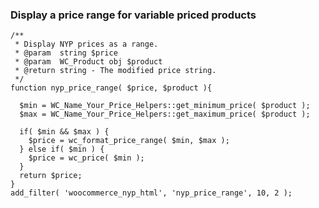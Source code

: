### Display a price range for variable priced products

    /**
     * Display NYP prices as a range.
     * @param  string $price
     * @param  WC_Product obj $product
     * @return string - The modified price string.
     */
    function nyp_price_range( $price, $product ){

      $min = WC_Name_Your_Price_Helpers::get_minimum_price( $product );
      $max = WC_Name_Your_Price_Helpers::get_maximum_price( $product );

      if( $min && $max ) {
        $price = wc_format_price_range( $min, $max );
      } else if( $min ) {
        $price = wc_price( $min );
      }
      return $price;
    }
    add_filter( 'woocommerce_nyp_html', 'nyp_price_range', 10, 2 );
